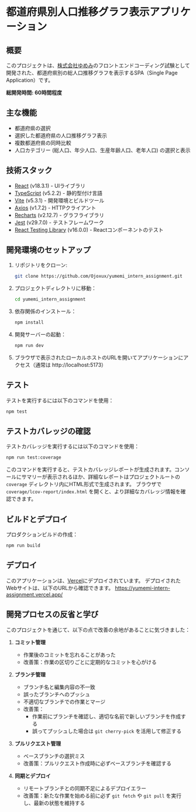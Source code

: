 # 都道府県別人口推移グラフ表示アプリケーション

## 概要

このプロジェクトは、[株式会社ゆめみ](https://www.yumemi.co.jp/)のフロントエンドコーディング試験として開発された、都道府県別の総人口推移グラフを表示するSPA（Single Page Application）です。

**総開発時間: 60時間程度**

## 主な機能

- 都道府県の選択
- 選択した都道府県の人口推移グラフ表示
- 複数都道府県の同時比較
- 人口カテゴリー (総人口、年少人口、生産年齢人口、老年人口) の選択と表示

## 技術スタック

- [React](https://reactjs.org/) (v18.3.1) - UIライブラリ
- [TypeScript](https://www.typescriptlang.org/) (v5.2.2) - 静的型付け言語
- [Vite](https://vitejs.dev/) (v5.3.1) - 開発環境とビルドツール
- [Axios](https://axios-http.com/) (v1.7.2) - HTTPクライアント
- [Recharts](https://recharts.org/) (v2.12.7) - グラフライブラリ
- [Jest](https://jestjs.io/) (v29.7.0) - テストフレームワーク
- [React Testing Library](https://testing-library.com/docs/react-testing-library/intro/) (v16.0.0) - Reactコンポーネントのテスト

## 開発環境のセットアップ

1. リポジトリをクローン:
   ```bash
   git clone https://github.com/Ojoxux/yumemi_intern_assignment.git
   ```

2. プロジェクトディレクトリに移動：
   ```bash
   cd yumemi_intern_assignment
   ```

3. 依存関係のインストール：
   ```bash
   npm install
   ```

4. 開発サーバーの起動：
   ```bash
   npm run dev
   ```

5. ブラウザで表示されたローカルホストのURLを開いてアプリケーションにアクセス（通常は http://localhost:5173）

## テスト

テストを実行するには以下のコマンドを使用：

```bash
npm test
```

## テストカバレッジの確認

テストカバレッジを実行するには以下のコマンドを使用：

```bash
npm run test:coverage
```

このコマンドを実行すると、テストカバレッジレポートが生成されます。コンソールにサマリーが表示されるほか、詳細なレポートはプロジェクトルートの `coverage` ディレクトリ内にHTML形式で生成されます。
ブラウザで `coverage/lcov-report/index.html` を開くと、より詳細なカバレッジ情報を確認できます。

## ビルドとデプロイ

プロダクションビルドの作成：

```bash
npm run build
```

## デプロイ

このアプリケーションは、[Vercel](https://vercel.com/)にデプロイされています。
デプロイされたWebサイトは、以下のURLから確認できます。
<https://yumemi-intern-assignment.vercel.app/>

## 開発プロセスの反省と学び

このプロジェクトを通じて、以下の点で改善の余地があることに気づきました：

1. **コミット管理**
   - 作業後のコミットを忘れることがあった
   - 改善策：作業の区切りごとに定期的なコミットを心がける

2. **ブランチ管理**
   - ブランチ名と編集内容の不一致
   - 誤ったブランチへのプッシュ
   - 不適切なブランチでの作業とマージ
   - 改善策：
     - 作業前にブランチを確認し、適切な名前で新しいブランチを作成する
     - 誤ってプッシュした場合は `git cherry-pick` を活用して修正する

3. **プルリクエスト管理**
   - ベースブランチの選択ミス
   - 改善策：プルリクエスト作成時に必ずベースブランチを確認する

4. **同期とデプロイ**
   - リモートブランチとの同期不足によるデプロイエラー
   - 改善策：新たな作業を始める前に必ず `git fetch` や `git pull` を実行し、最新の状態を維持する